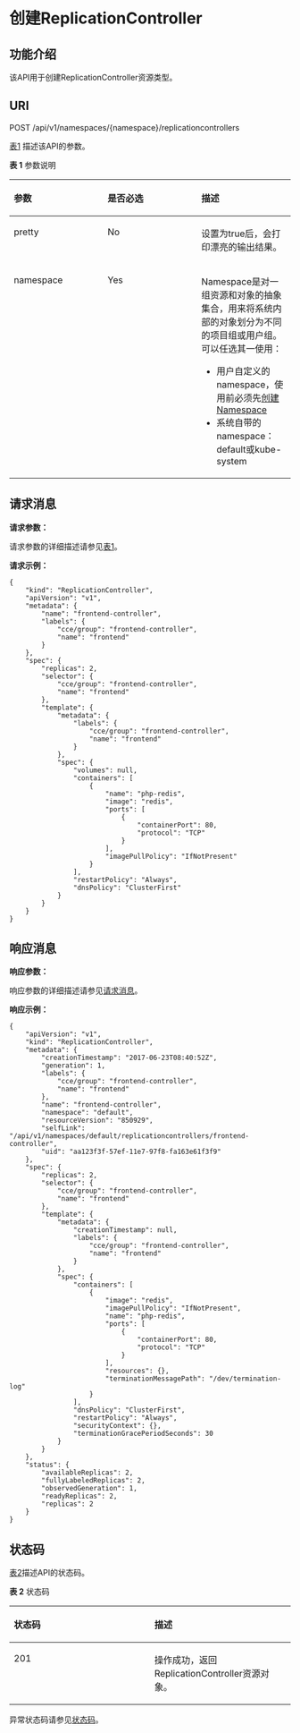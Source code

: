 # 创建ReplicationController<a name="cce_02_0016"></a>

## 功能介绍<a name="sf70db589a84041ef9dced29703222a45"></a>

该API用于创建ReplicationController资源类型。

## URI<a name="s58267715f43d4b4594c42fbc549c050c"></a>

POST /api/v1/namespaces/\{namespace\}/replicationcontrollers

[表1](#zh-cn_topic_0079615078_table29772226)  描述该API的参数。

**表 1**  参数说明

<a name="zh-cn_topic_0079615078_table29772226"></a>
<table><thead align="left"><tr id="zh-cn_topic_0079615078_row36286570"><th class="cellrowborder" valign="top" width="33.33333333333333%" id="mcps1.2.4.1.1"><p id="zh-cn_topic_0079615078_p53531063"><a name="zh-cn_topic_0079615078_p53531063"></a><a name="zh-cn_topic_0079615078_p53531063"></a>参数</p>
</th>
<th class="cellrowborder" valign="top" width="33.33333333333333%" id="mcps1.2.4.1.2"><p id="p2005499620266"><a name="p2005499620266"></a><a name="p2005499620266"></a>是否必选</p>
</th>
<th class="cellrowborder" valign="top" width="33.33333333333333%" id="mcps1.2.4.1.3"><p id="zh-cn_topic_0079615078_p36623759"><a name="zh-cn_topic_0079615078_p36623759"></a><a name="zh-cn_topic_0079615078_p36623759"></a>描述</p>
</th>
</tr>
</thead>
<tbody><tr id="zh-cn_topic_0079615078_row13734506"><td class="cellrowborder" valign="top" width="33.33333333333333%" headers="mcps1.2.4.1.1 "><p id="zh-cn_topic_0079615078_p38753177"><a name="zh-cn_topic_0079615078_p38753177"></a><a name="zh-cn_topic_0079615078_p38753177"></a>pretty</p>
</td>
<td class="cellrowborder" valign="top" width="33.33333333333333%" headers="mcps1.2.4.1.2 "><p id="zh-cn_topic_0079615078_p51999621"><a name="zh-cn_topic_0079615078_p51999621"></a><a name="zh-cn_topic_0079615078_p51999621"></a>No</p>
</td>
<td class="cellrowborder" valign="top" width="33.33333333333333%" headers="mcps1.2.4.1.3 "><p id="zh-cn_topic_0079615078_p51219733"><a name="zh-cn_topic_0079615078_p51219733"></a><a name="zh-cn_topic_0079615078_p51219733"></a>设置为true后，会打印漂亮的输出结果。</p>
</td>
</tr>
<tr id="zh-cn_topic_0079615078_row36003682"><td class="cellrowborder" valign="top" width="33.33333333333333%" headers="mcps1.2.4.1.1 "><p id="zh-cn_topic_0079615078_p30617153"><a name="zh-cn_topic_0079615078_p30617153"></a><a name="zh-cn_topic_0079615078_p30617153"></a>namespace</p>
</td>
<td class="cellrowborder" valign="top" width="33.33333333333333%" headers="mcps1.2.4.1.2 "><p id="zh-cn_topic_0079615078_p64070324"><a name="zh-cn_topic_0079615078_p64070324"></a><a name="zh-cn_topic_0079615078_p64070324"></a>Yes</p>
</td>
<td class="cellrowborder" valign="top" width="33.33333333333333%" headers="mcps1.2.4.1.3 "><p id="zh-cn_topic_0079615078_p22313764"><a name="zh-cn_topic_0079615078_p22313764"></a><a name="zh-cn_topic_0079615078_p22313764"></a></p>
<p id="p166752264459"><a name="p166752264459"></a><a name="p166752264459"></a>Namespace是对一组资源和对象的抽象集合，用来将系统内部的对象划分为不同的项目组或用户组。可以任选其一使用：</p>
<a name="ul75828215461"></a><a name="ul75828215461"></a><ul id="ul75828215461"><li>用户自定义的namespace，使用前必须先<a href="创建Namespace.md">创建Namespace</a></li><li>系统自带的namespace：default或kube-system</li></ul>
</td>
</tr>
</tbody>
</table>

## 请求消息<a name="zh-cn_topic_0079615078_ref458783257"></a>

**请求参数：**

请求参数的详细描述请参见[表1](公共请求参数.md#zh-cn_topic_0079614925_table51284307)。

**请求示例：**

```
{
    "kind": "ReplicationController",
    "apiVersion": "v1",
    "metadata": {
        "name": "frontend-controller",
        "labels": {
            "cce/group": "frontend-controller",
            "name": "frontend"
        }
    },
    "spec": {
        "replicas": 2,
        "selector": {
            "cce/group": "frontend-controller",
            "name": "frontend"
        },
        "template": {
            "metadata": {
                "labels": {
                    "cce/group": "frontend-controller",
                    "name": "frontend"
                }
            },
            "spec": {
                "volumes": null,
                "containers": [
                    {
                        "name": "php-redis",
                        "image": "redis",
                        "ports": [
                            {
                                "containerPort": 80,
                                "protocol": "TCP"
                            }
                        ],
                        "imagePullPolicy": "IfNotPresent"
                    }
                ],
                "restartPolicy": "Always",
                "dnsPolicy": "ClusterFirst"
            }
        }
    }
}
```

## 响应消息<a name="s17b1fd8a9c8c4bc3bcf3e05f795861c6"></a>

**响应参数：**

响应参数的详细描述请参见[请求消息](#zh-cn_topic_0079615078_ref458783257)。

**响应示例：**

```
{
    "apiVersion": "v1",
    "kind": "ReplicationController",
    "metadata": {
        "creationTimestamp": "2017-06-23T08:40:52Z",
        "generation": 1,
        "labels": {
            "cce/group": "frontend-controller",
            "name": "frontend"
        },
        "name": "frontend-controller",
        "namespace": "default",
        "resourceVersion": "850929",
        "selfLink": "/api/v1/namespaces/default/replicationcontrollers/frontend-controller",
        "uid": "aa123f3f-57ef-11e7-97f8-fa163e61f3f9"
    },
    "spec": {
        "replicas": 2,
        "selector": {
            "cce/group": "frontend-controller",
            "name": "frontend"
        },
        "template": {
            "metadata": {
                "creationTimestamp": null,
                "labels": {
                    "cce/group": "frontend-controller",
                    "name": "frontend"
                }
            },
            "spec": {
                "containers": [
                    {
                        "image": "redis",
                        "imagePullPolicy": "IfNotPresent",
                        "name": "php-redis",
                        "ports": [
                            {
                                "containerPort": 80,
                                "protocol": "TCP"
                            }
                        ],
                        "resources": {},
                        "terminationMessagePath": "/dev/termination-log"
                    }
                ],
                "dnsPolicy": "ClusterFirst",
                "restartPolicy": "Always",
                "securityContext": {},
                "terminationGracePeriodSeconds": 30
            }
        }
    },
    "status": {
        "availableReplicas": 2,
        "fullyLabeledReplicas": 2,
        "observedGeneration": 1,
        "readyReplicas": 2,
        "replicas": 2
    }
}
```

## 状态码<a name="s33091caa928947d0a6280827c903169a"></a>

[表2](#zh-cn_topic_0079615078_table66623444)描述API的状态码。

**表 2**  状态码

<a name="zh-cn_topic_0079615078_table66623444"></a>
<table><thead align="left"><tr id="zh-cn_topic_0079615078_row62669098"><th class="cellrowborder" valign="top" width="50%" id="mcps1.2.3.1.1"><p id="p1701330220266"><a name="p1701330220266"></a><a name="p1701330220266"></a>状态码</p>
</th>
<th class="cellrowborder" valign="top" width="50%" id="mcps1.2.3.1.2"><p id="zh-cn_topic_0079615078_p63055227"><a name="zh-cn_topic_0079615078_p63055227"></a><a name="zh-cn_topic_0079615078_p63055227"></a>描述</p>
</th>
</tr>
</thead>
<tbody><tr id="zh-cn_topic_0079615078_row7199758"><td class="cellrowborder" valign="top" width="50%" headers="mcps1.2.3.1.1 "><p id="zh-cn_topic_0079615078_p46309534"><a name="zh-cn_topic_0079615078_p46309534"></a><a name="zh-cn_topic_0079615078_p46309534"></a>201</p>
</td>
<td class="cellrowborder" valign="top" width="50%" headers="mcps1.2.3.1.2 "><p id="zh-cn_topic_0079615078_p60084754"><a name="zh-cn_topic_0079615078_p60084754"></a><a name="zh-cn_topic_0079615078_p60084754"></a>操作成功，返回ReplicationController资源对象。</p>
</td>
</tr>
</tbody>
</table>

异常状态码请参见[状态码](状态码.md)。


